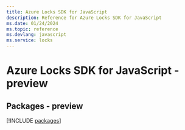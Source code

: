 ```yaml
---
title: Azure Locks SDK for JavaScript
description: Reference for Azure Locks SDK for JavaScript
ms.date: 01/24/2024
ms.topic: reference
ms.devlang: javascript
ms.service: locks
---
```

# Azure Locks SDK for JavaScript - preview
## Packages - preview
[!INCLUDE [packages](locks-index.md)]